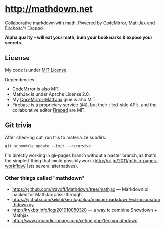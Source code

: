http://mathdown.net
===================

Collaborative markdown with math.
Powered by [CodeMirror][], [MathJax][] and [Firebase][]'s [Firepad][].

[CodeMirror]: http://codemirror.net
[MathJax]: http://mathjax.org
[Firebase]: http://firebase.com
[Firepad]: http://firepad.io
[CodeMirror-MathJax]: http://github.com/cben/CodeMirror-MathJax

**Alpha quality – will eat your math, burn your bookmarks & expose your secrets.**

## License

My code is under [MIT License](LICENSE).

Dependencies:

 * CodeMirror is also MIT.
 * MathJax is under Apache License 2.0.
 * My [CodeMirror-MathJax][] glue is also MIT.
 * Firebase is a proprietary service (#4), but their clied-side APIs, and the collaborative editor [Firepad] are MIT.

## Git trivia

After checking out, run this to materialize subdirs:

    git submodule update --init --recursive

I'm directly working in gh-pages branch without a master branch, as that's the simplest thing that could possibly work (http://oli.jp/2011/github-pages-workflow/ lists several alternatives).

### Other things called "mathdown"

 * https://github.com/mayoff/Mathdown/tree/mathjax — Markdown.pl hacked for MathJax pass-through
 * https://github.com/keishi/kernlog/blob/master/markdown/extensions/mathdown.py
 * http://kwkbtr.info/log/201010050320 — a way to combine Showdown + Mathjax.
 * http://www.urbandictionary.com/define.php?term=mathdown
